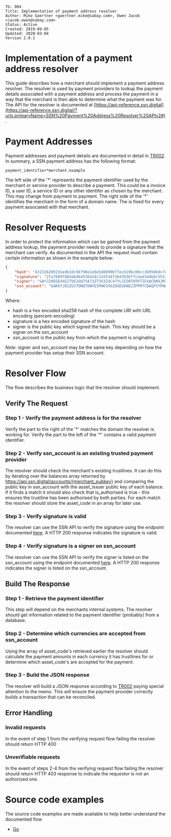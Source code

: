 ```
TG: 004
Title: Implementation of payment address resolver
Author: Mike Gaertner <gaertner.mike@sabay.com>, Owen Jacob <jacob.owen@sabay.com>
Status: Active
Created: 2019-09-05
Updated: 2020-03-04
Version 2.0.1
```

Implementation of a payment address resolver
============================================

This guide describes how a merchant should implement a payment address resolver. The resolver is used by payment providers to lookup the payment details associated with a payment address and process the payment in a way that the merchant is then able to determine what the payment was for. The API for the resolver is documented at [https://api-reference.ssn.digital](https://api-reference.ssn.digital/?urls.primaryName=SSN%20Payment%20Address%20Resolver%20APIv2#).

# Payment Addresses

Payment addresses and payment details are documented in detail in [TR002](/tr/tr002.md). In summary, a SSN payment address has the following format:

`payment_identifier*merchant.example`

The left side of the '\*' represents the payment identifier used by the merchant or service provider to describe a payment. This could be a invoice ID, a user ID, a service ID or any other identifer as chosen by the merchant. This may change from payment to payment. The right side of the '\*' identifies the merchant in the form of a domain name. The is fixed for every payment associated with that merchant.

# Resolver Requests

In order to protect the information which can be gained from the payment address lookup, the payment provider needs to provide a signature that the merchant can verify. As documented in the API the request must contain certain information as shown in the example below:

```json
{
    "hash": "431326289191edb3dc94f90e1e0e5d8899bf7ecb196c00cc3b9506dc7ed05eff",
    "signature": "2fa7689f88ebb464536418c32dfd4f36d3936ffcdad3d4b8c55531963bd1645dabdb431b7db6f56dd940e591e8f2a65c7776f3254e892c96a183179fb2fb8c0d",
    "signer": "GAYJ2HEGE4XGITUE2GQ7VA73ZT3V3Z4C47YLCEINTHTKTIEXACDNXJM3",
    "ssn_account": "GARXYJB3ZUJ7DNQTDWYE5PWO356ZOXD26NQJZPPM7CDAQP5YPWAWHD36"
}
```

Where:
* hash is a hex encoded sha256 hash of the complete URI with URL encoding (percent-encoding)
* signature is a hex encoded signature of the hash
* signer is the public key which signed the hash. This key should be a signer on the ssn_account
* ssn_account is the public key from which the payment is originating

*Note*: signer and ssn_account may be the same key depending on how the payment provider has setup their SSN account.

# Resolver Flow

The flow describes the business logic that the resolver should implement.

## Verify The Request

### Step 1 - Verify the payment address is for the resolver

Verify the part to the right of the '\*' matches the domain the resolver is working for. Verify the part to the left of the '\*' contains a valid payment identifier.

### Step 2 - Verify ssn_account is an existing trusted payment provider

The resolver should check the merchant's existing trustlines. It can do this by iterating over the balances array returned by https://api.ssn.digital/accounts/{merchant_pubkey} and comparing the public key in ssn_account with the asset_issuer public key of each balance. If it finds a match it should also check that is_authorised is true - this ensures the trustline has been authorised by both parties. For each match the resolver should store the asset_code in an array for later use.

### Step 3 - Verify signature is valid

The resolver can use the SSN API to verify the signature using the endpoint documented [here](https://api-reference.ssn.digital/?urls.primaryName=SSN%20API#/verify/post_verify_signature). A HTTP 200 response indicates the signature is valid.

### Step 4 - Verify signature is a signer on ssn_account

The resolver can use the SSN API to verify the signer is listed on the ssn_account using the endpoint documented [here](https://api-reference.ssn.digital/?urls.primaryName=SSN%20API#/verify/post_verify_signer). A HTTP 200 response indicates the signer is listed on the ssn_account.

## Build The Response

### Step 1 - Retrieve the payment identifier

This step will depend on the merchants internal systems. The resolver should get information related to the payment identifier (probably) from a database.

### Step 2 - Determine which currencies are accepted from ssn_account

Using the array of asset_code's retrieved earlier the resolver should calculate the payment amounts in each currency it has trustlines for or determine which asset_code's are accepted for the payment.

### Step 3 - Build the JSON response

The resolver will build a JSON response according to [TR002](/tr/tr002.md) paying special attention to the memo. This will ensure the payment provider correctly builds a transaction that can be reconciled.

## Error Handling

### Invalid requests

In the event of step 1 from the verifying request flow failing the resolver should return HTTP 400

### Unverifiable requests

In the event of steps 2-4 from the verifying request flow failing the resolver should return HTTP 403 response to indicate the requestor is not an authorized one.

# Source code examples

The source code examples are made available to help better understand the documented flow

* [Go](/examples/go/resolver.go)